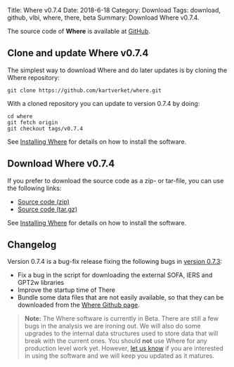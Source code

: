 Title: Where v0.7.4
Date: 2018-6-18
Category: Download
Tags: download, github, vlbi, where, there, beta
Summary: Download Where v0.7.4.

The source code of **Where** is available at
[GitHub](https://github.com/kartverket/where).

## Clone and update Where v0.7.4

The simplest way to download Where and do later updates is by cloning the Where
repository:

    git clone https://github.com/kartverket/where.git

With a cloned repository you can update to version 0.7.4 by doing:

    cd where
    git fetch origin
    git checkout tags/v0.7.4

See [Installing Where]({filename}20180606_install.md) for details on how to install
the software.


## Download Where v0.7.4

If you prefer to download the source code as a zip- or tar-file, you can use the
following links:

+ [Source code (zip)](https://github.com/kartverket/where/archive/v0.7.4.zip)
+ [Source code (tar.gz)](https://github.com/kartverket/where/archive/v0.7.4.tar.gz)

See [Installing Where]({filename}20180606_install.md) for details on how to install
the software.


## Changelog

Version 0.7.4 is a bug-fix release fixing the following bugs in
[version 0.7.3]({filename}20180613_release_v0.7.3.md):

+ Fix a bug in the script for downloading the external SOFA, IERS and GPT2w
  libraries
+ Improve the startup time of There
+ Bundle some data files that are not easily available, so that they can be
  downloaded from the
  [Where Github page](https://github.com/kartverket/where/tree/master/download).

> **Note:** The Where software is currently in Beta. There are still a few bugs
> in the analysis we are ironing out. We will also do some upgrades to the
> internal data structures used to store data that will break with the current
> ones. You should **not** use Where for any production level work yet. However,
> [let us know]({filename}pages/contact.md) if you are interested in using the
> software and we will keep you updated as it matures.

